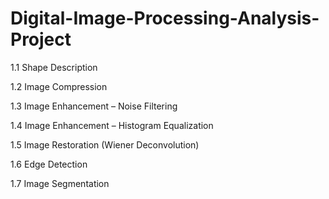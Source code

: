 # Digital-Image-Processing-Analysis-Project

1.1 Shape Description  

1.2 Image Compression  

1.3 Image Enhancement – Noise Filtering  

1.4 Image Enhancement – Histogram Equalization  

1.5 Image Restoration (Wiener Deconvolution)  

1.6 Edge Detection  

1.7 Image Segmentation  
